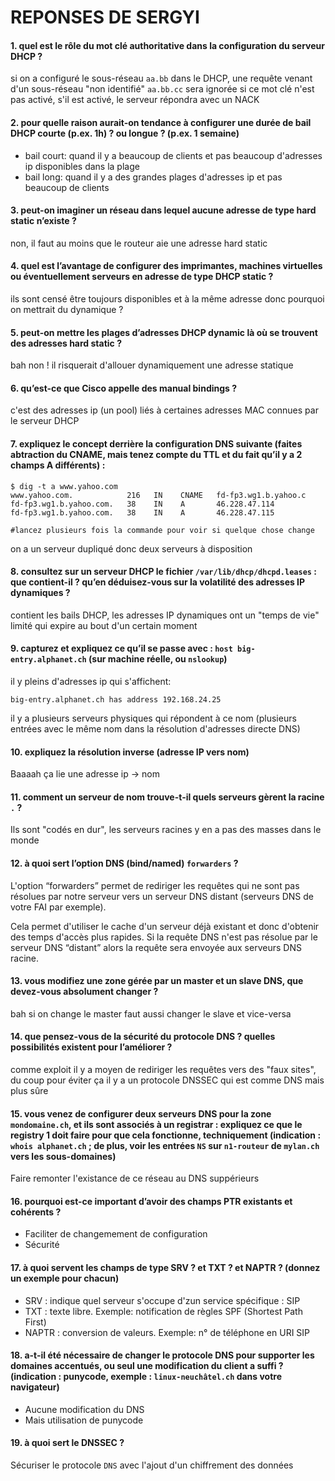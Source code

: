 # REPONSES DE SERGYI

#### 1. quel est le rôle du mot clé authoritative dans la configuration du serveur DHCP ?
si on a configuré le sous-réseau ```aa.bb``` dans le DHCP, une requête venant d'un sous-réseau "non identifié" ```aa.bb.cc``` sera ignorée si ce mot clé n'est pas activé, s'il est activé, le serveur répondra avec un NACK

#### 2. pour quelle raison aurait-on tendance à configurer une durée de bail DHCP courte (p.ex. 1h) ? ou longue ? (p.ex. 1 semaine)
- bail court: quand il y a beaucoup de clients et pas beaucoup d'adresses ip disponibles dans la plage
- bail long: quand il y a des grandes plages d'adresses ip et pas beaucoup de clients

#### 3. peut-on imaginer un réseau dans lequel aucune adresse de type hard static n’existe ?
non, il faut au moins que le routeur aie une adresse hard static

#### 4. quel est l’avantage de configurer des imprimantes, machines virtuelles ou éventuellement serveurs en adresse de type DHCP static ?
ils sont censé être toujours disponibles et à la même adresse donc pourquoi on mettrait du dynamique ?

#### 5. peut-on mettre les plages d’adresses DHCP dynamic là où se trouvent des adresses hard static ?
bah non ! il risquerait d'allouer dynamiquement une adresse statique

#### 6. qu’est-ce que Cisco appelle des manual bindings ?
c'est des adresses ip (un pool) liés à certaines adresses MAC connues par le serveur DHCP

#### 7. expliquez le concept derrière la configuration DNS suivante (faites abtraction du CNAME, mais tenez compte du TTL et du fait qu’il y a 2 champs A différents) :
```
$ dig -t a www.yahoo.com
www.yahoo.com.            216   IN    CNAME   fd-fp3.wg1.b.yahoo.c
fd-fp3.wg1.b.yahoo.com.   38    IN    A       46.228.47.114
fd-fp3.wg1.b.yahoo.com.   38    IN    A       46.228.47.115

#lancez plusieurs fois la commande pour voir si quelque chose change
```
on a un serveur dupliqué donc deux serveurs à disposition

#### 8. consultez sur un serveur DHCP le fichier ```/var/lib/dhcp/dhcpd.leases``` : que contient-il ? qu’en déduisez-vous sur la volatilité des adresses IP dynamiques ?
contient les bails DHCP, les adresses IP dynamiques ont un "temps de vie" limité qui expire au bout d'un certain moment

#### 9. capturez et expliquez ce qu’il se passe avec : ```host big-entry.alphanet.ch``` (sur machine réelle, ou ```nslookup```)
il y pleins d'adresses ip qui s'affichent:
```
big-entry.alphanet.ch has address 192.168.24.25
```

il y a plusieurs serveurs physiques qui répondent à ce nom (plusieurs entrées avec le même nom dans la résolution d'adresses directe DNS)

#### 10. expliquez la résolution inverse (adresse IP vers nom)
Baaaah ça lie une adresse ip -> nom

#### 11. comment un serveur de nom trouve-t-il quels serveurs gèrent la racine ```.``` ?
Ils sont "codés en dur", les serveurs racines y en a pas des masses dans le monde

#### 12. à quoi sert l’option DNS (bind/named) ```forwarders``` ?
L'option “forwarders” permet de rediriger les requêtes qui ne sont pas résolues par notre serveur vers un serveur DNS distant (serveurs DNS de votre FAI par exemple).

Cela permet d'utiliser le cache d'un serveur déjà existant et donc d'obtenir des temps d'accès plus rapides.
Si la requête DNS n'est pas résolue par le serveur DNS “distant” alors la requête sera envoyée aux serveurs DNS racine.

#### 13. vous modifiez une zone gérée par un master et un slave DNS, que devez-vous absolument changer ?
bah si on change le master faut aussi changer le slave et vice-versa

#### 14. que pensez-vous de la sécurité du protocole DNS ? quelles possibilités existent pour l’améliorer ?
comme exploit il y a moyen de rediriger les requêtes vers des "faux sites", du coup pour éviter ça il y a un protocole DNSSEC qui est comme DNS mais plus sûre

#### 15. vous venez de configurer deux serveurs DNS pour la zone ```mondomaine.ch```, et ils sont associés à un registrar : expliquez ce que le registry 1 doit faire pour que cela fonctionne, techniquement (indication : ```whois alphanet.ch``` ; de plus, voir les entrées ```NS``` sur ```n1-routeur``` de ```mylan.ch``` vers les sous-domaines)
Faire remonter l'existance de ce réseau au DNS suppérieurs

#### 16. pourquoi est-ce important d’avoir des champs PTR existants et cohérents ?
- Faciliter de changemement de configuration
- Sécurité

#### 17. à quoi servent les champs de type SRV ? et TXT ? et NAPTR ? (donnez un exemple pour chacun)
- SRV : indique quel serveur s'occupe d'zun service spécifique  : SIP
- TXT : texte libre. Exemple: notification de règles SPF (Shortest Path First)
- NAPTR : conversion de valeurs. Exemple: n° de téléphone en URI SIP

#### 18. a-t-il été nécessaire de changer le protocole DNS pour supporter les domaines accentués, ou seul une modification du client a suffi ? (indication : punycode, exemple : ```linux-neuchâtel.ch``` dans votre navigateur)
- Aucune modification du DNS
- Mais utilisation de punycode

#### 19. à quoi sert le DNSSEC ?
Sécuriser le protocole `DNS` avec l'ajout d'un chiffrement des données
